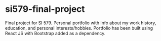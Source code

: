 # si579-final-project

Final project for SI 579.  Personal portfolio with info about my work history, education, and personal interests/hobbies.  Portfolio has been built using React JS with Bootstrap added as a dependency.